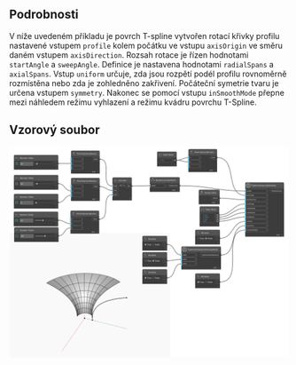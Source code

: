## Podrobnosti
V níže uvedeném příkladu je povrch T-spline vytvořen rotací křivky profilu nastavené vstupem `profile` kolem počátku ve vstupu `axisOrigin` ve směru daném vstupem `axisDirection`. Rozsah rotace je řízen hodnotami `startAngle` a `sweepAngle`. Definice je nastavena hodnotami `radialSpans` a `axialSpans`. Vstup `uniform` určuje, zda jsou rozpětí podél profilu rovnoměrně rozmístěna nebo zda je zohledněno zakřivení. Počáteční symetrie tvaru je určena vstupem `symmetry`. Nakonec se pomocí vstupu `inSmoothMode` přepne mezi náhledem režimu vyhlazení a režimu kvádru povrchu T-Spline.

## Vzorový soubor

![Example](./Autodesk.DesignScript.Geometry.TSpline.TSplineSurface.ByRevolve_img.jpg)
